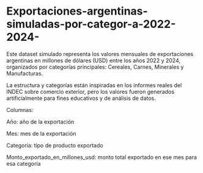 # Exportaciones-argentinas-simuladas-por-categor-a-2022-2024-

Este dataset simulado representa los valores mensuales de exportaciones argentinas en millones de dólares (USD) entre los años 2022 y 2024, organizados por categorías principales: Cereales, Carnes, Minerales y Manufacturas.

La estructura y categorías están inspiradas en los informes reales del INDEC sobre comercio exterior, pero los valores fueron generados artificialmente para fines educativos y de análisis de datos.

Columnas:

Año: año de la exportación

Mes: mes de la exportación

Categoría: tipo de producto exportado

Monto_exportado_en_millones_usd: monto total exportado en ese mes para esa categoría
